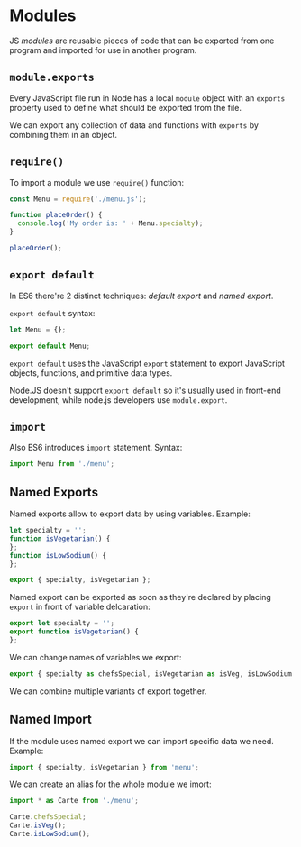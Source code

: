 # Modules

JS _modules_ are reusable pieces of code that can be exported from one program and imported for use in another program.

## `module.exports`

Every JavaScript file run in Node has a local `module` object with an `exports` property used to define what should be exported from the file.

We can export any collection of data and functions with `exports` by combining them in an object.

## `require()`

To import a module we use `require()` function:

```javascript
const Menu = require('./menu.js');

function placeOrder() {
  console.log('My order is: ' + Menu.specialty);
}

placeOrder();
```

## `export default`

In ES6 there're 2 distinct techniques: _default export_ and _named export_.

`export default` syntax:

```javascript
let Menu = {};

export default Menu;
```

`export default` uses the JavaScript `export` statement to export JavaScript objects, functions, and primitive data types.

Node.JS doesn't support `export default` so it's usually used in front-end development, while node.js developers use `module.export`.

## `import`

Also ES6 introduces `import` statement. Syntax:

```javascript
import Menu from './menu';
```

## Named Exports

Named exports allow to export data by using variables. Example:

```javascript
let specialty = '';
function isVegetarian() {
};
function isLowSodium() {
};

export { specialty, isVegetarian };
```

Named export can be exported as soon as they're declared by placing `export` in front of variable delcaration:

```javascript
export let specialty = '';
export function isVegetarian() {
};
```

We can change names of variables we export:

```javascript
export { specialty as chefsSpecial, isVegetarian as isVeg, isLowSodium };
```

We can combine multiple variants of export together.

## Named Import

If the module uses named export we can import specific data we need. Example:

```javascript
import { specialty, isVegetarian } from 'menu';
```

We can create an alias for the whole module we imort:

```javascript
import * as Carte from './menu';

Carte.chefsSpecial;
Carte.isVeg();
Carte.isLowSodium();
```
